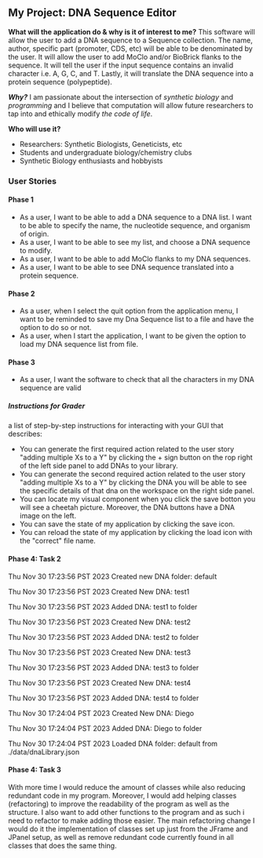## My Project: DNA Sequence Editor

**What will the application do & why is it of interest to me?**
This software will allow the user to add a DNA sequence to a Sequence collection. The name, author, specific part 
(promoter, CDS, etc) will be able to be denominated by the user. It will allow the user to add MoClo and/or BioBrick 
flanks to the sequence. It will tell the user if the input sequence contains an invalid character i.e. A, G, C, and T. 
Lastly, it will translate the DNA sequence into a protein sequence (polypeptide). 

***Why?*** I am passionate about the intersection of *synthetic biology* and *programming* and I believe that 
computation will allow future researchers to tap into and ethically modify *the code of life*.

**Who will use it?**
- Researchers: Synthetic Biologists, Geneticists, etc 
- Students and undergraduate biology/chemistry clubs
- Synthetic Biology enthusiasts and hobbyists

### User Stories
#### Phase 1
- As a user, I want to be able to add a DNA sequence to a DNA list. I want to be able to specify
the name, the nucleotide sequence, and organism of origin.
- As a user, I want to be able to see my list, and choose a DNA sequence to modify.
- As a user, I want to be able to add MoClo flanks to my DNA sequences.
- As a user, I want to be able to see DNA sequence translated into a protein sequence.
#### Phase 2
- As a user, when I select the quit option from the application menu, I want to be reminded to save my Dna Sequence list 
to a file and have the option to do so or not. 
- As a user, when I start the application, I want to be given the option to load my DNA sequence list from file.
#### Phase 3
- As a user, I want the software to check that all the characters in my DNA sequence are valid

##### Instructions for Grader
a list of step-by-step instructions for interacting with your GUI that describes:
- You can generate the first required action related to the user story "adding multiple Xs to a Y" by clicking the + 
sign button on the rop right of the left side panel to add DNAs to your library.
- You can generate the second required action related to the user story "adding multiple Xs to a Y" by clicking the DNA
you will be able to see the specific details of that dna on the workspace on the right side panel.
- You can locate my visual component when you click the save botton you will see a cheetah picture. Moreover, the DNA 
buttons have a DNA image on the left. 
- You can save the state of my application by clicking the save icon.
- You can reload the state of my application by clicking the load icon with the "correct" file name.


#### Phase 4: Task 2
Thu Nov 30 17:23:56 PST 2023
Created new DNA folder: default

Thu Nov 30 17:23:56 PST 2023
Created New DNA:  test1

Thu Nov 30 17:23:56 PST 2023
Added DNA: test1 to folder

Thu Nov 30 17:23:56 PST 2023
Created New DNA:  test2

Thu Nov 30 17:23:56 PST 2023
Added DNA: test2 to folder

Thu Nov 30 17:23:56 PST 2023
Created New DNA:  test3

Thu Nov 30 17:23:56 PST 2023
Added DNA: test3 to folder

Thu Nov 30 17:23:56 PST 2023
Created New DNA:  test4

Thu Nov 30 17:23:56 PST 2023
Added DNA: test4 to folder

Thu Nov 30 17:24:04 PST 2023
Created New DNA:  Diego

Thu Nov 30 17:24:04 PST 2023
Added DNA: Diego to folder

Thu Nov 30 17:24:04 PST 2023
Loaded DNA folder: default from ./data/dnaLibrary.json

#### Phase 4: Task 3
With more time I would reduce the amount of classes while also reducing redundant code in my program. Moreover, I would 
add helping classes (refactoring) to improve the readability of the program as well as the structure. I also want to add
other functions to the program and as such i need to refactor to make adding those easier. The main refactoring change I
would do it the implementation of classes set up just from the JFrame and JPanel setup, as well as remove redundant code 
currently found in all classes that does the same thing.
